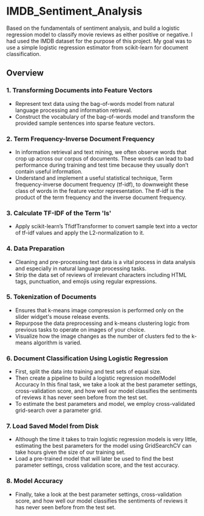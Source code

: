 # IMDB_Sentiment_Analysis
Based on the fundamentals of sentiment analysis, and build a logistic regression model to classify movie reviews as either positive or negative. I had used the  IMDB dataset for the purpose of this project. My goal was to use a simple logistic regression estimator from scikit-learn for document classification.


## Overview
### 1. Transforming Documents into Feature Vectors
- Represent text data using the bag-of-words model from natural language processing and information retrieval.
- Construct the vocabulary of the bag-of-words model and transform the provided sample sentences into sparse feature vectors.

### 2. Term Frequency-Inverse Document Frequency
- In information retrieval and text mining, we often observe words that crop up across our corpus of documents. These words can lead to bad performance during training and test time because they usually don’t contain useful information.
- Understand and implement a useful statistical technique, Term frequency-inverse document frequency (tf-idf), to downweight these class of words in the feature vector representation. The tf-idf is the product of the term frequency and the inverse document frequency.

### 3. Calculate TF-IDF of the Term 'Is'
- Apply scikit-learn’s TfidfTransformer to convert sample text into a vector of tf-idf values and apply the L2-normalization to it.

### 4. Data Preparation
- Cleaning and pre-processing text data is a vital process in data analysis and especially in natural language processing tasks.
- Strip the data set of reviews of irrelevant characters including HTML tags, punctuation, and emojis using regular expressions.

### 5. Tokenization of Documents
- Ensures that k-means image compression is performed only on the slider widget's mouse release events.
- Repurpose the data preprocessing and k-means clustering logic from previous tasks to operate on images of your choice.
- Visualize how the image changes as the number of clusters fed to the k-means algorithm is varied.

### 6. Document Classification Using Logistic Regression
- First, split the data into training and test sets of equal size.
- Then create a pipeline to build a logistic regression modelModel Accuracy
In this final task, we take a look at the best parameter settings, cross-validation score, and how well our model classifies the sentiments of reviews it has never seen before from the test set.
- To estimate the best parameters and model, we employ cross-validated grid-search over a parameter grid.

### 7. Load Saved Model from Disk
- Although the time it takes to train logistic regression models is very little, estimating the best parameters for the model using GridSearchCV can take hours given the size of our training set.
- Load a pre-trained model that will later be used to find the best parameter settings, cross validation score, and the test accuracy.

### 8. Model Accuracy
- Finally, take a look at the best parameter settings, cross-validation score, and how well our model classifies the sentiments of reviews it has never seen before from the test set.
